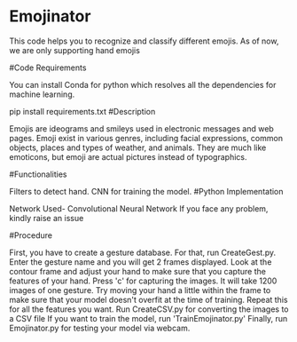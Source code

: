 # Emojinator
This code helps you to recognize and classify different emojis. As of now, we are only supporting hand emojis


#Code Requirements

You can install Conda for python which resolves all the dependencies for machine learning.

pip install requirements.txt
#Description

Emojis are ideograms and smileys used in electronic messages and web pages. Emoji exist in various genres, including facial expressions, common objects, places and types of weather, and animals. They are much like emoticons, but emoji are actual pictures instead of typographics.

#Functionalities

Filters to detect hand.
CNN for training the model.
#Python Implementation

Network Used- Convolutional Neural Network
If you face any problem, kindly raise an issue

#Procedure

First, you have to create a gesture database. For that, run CreateGest.py. Enter the gesture name and you will get 2 frames displayed. Look at the contour frame and adjust your hand to make sure that you capture the features of your hand. Press 'c' for capturing the images. It will take 1200 images of one gesture. Try moving your hand a little within the frame to make sure that your model doesn't overfit at the time of training.
Repeat this for all the features you want.
Run CreateCSV.py for converting the images to a CSV file
If you want to train the model, run 'TrainEmojinator.py'
Finally, run Emojinator.py for testing your model via webcam.
